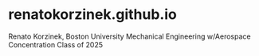 # renatokorzinek.github.io
Renato Korzinek, Boston University Mechanical Engineering w/Aerospace Concentration Class of 2025
